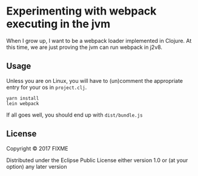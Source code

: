 # Experimenting with webpack executing in the jvm

When I grow up, I want to be a webpack loader implemented in Clojure.
At this time, we are just proving the jvm can run webpack in j2v8.

## Usage

Unless you are on Linux, you will have to (un)comment the appropriate entry for your os in `project.clj`.

```
yarn install
lein webpack
```

If all goes well, you should end up with `dist/bundle.js`

## License

Copyright © 2017 FIXME

Distributed under the Eclipse Public License either version 1.0 or (at
your option) any later version
